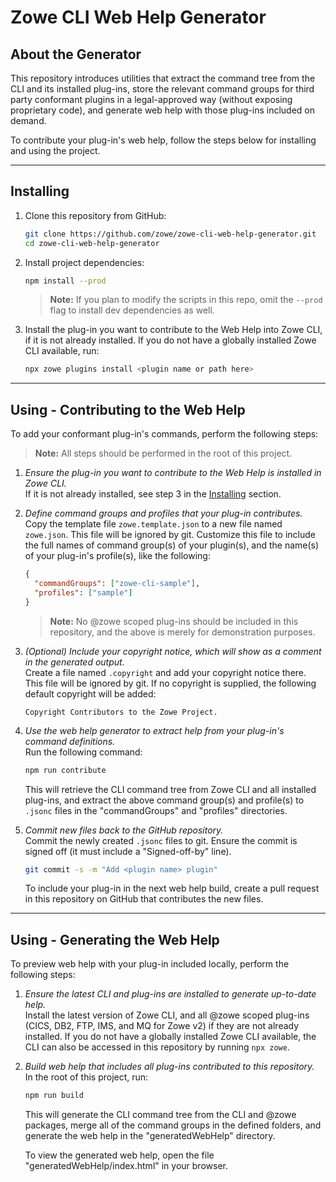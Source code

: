 # Zowe CLI Web Help Generator

## About the Generator

This repository introduces utilities that extract the command tree from the CLI and its installed plug-ins, store the relevant command groups for third party conformant plugins in a legal-approved way (without exposing proprietary code), and generate web help with those plug-ins included on demand.

To contribute your plug-in's web help, follow the steps below for installing and using the project.

---

## Installing

1. Clone this repository from GitHub:
    ```bash
    git clone https://github.com/zowe/zowe-cli-web-help-generator.git
    cd zowe-cli-web-help-generator
    ```

2. Install project dependencies:
    ```bash
    npm install --prod
    ```
    > **Note:** If you plan to modify the scripts in this repo, omit the `--prod` flag to install dev dependencies as well.

3. Install the plug-in you want to contribute to the Web Help into Zowe CLI, if it is not already installed. If you do not have a globally installed Zowe CLI available, run:
    ```bash
    npx zowe plugins install <plugin name or path here>
    ```

---

## Using - Contributing to the Web Help

To add your conformant plug-in's commands, perform the following steps:
> **Note:** All steps should be performed in the root of this project.

1. _Ensure the plug-in you want to contribute to the Web Help is installed in Zowe CLI._<br>
    If it is not already installed, see step 3 in the [Installing](#installing) section.

2. _Define command groups and profiles that your plug-in contributes._<br>
    Copy the template file `zowe.template.json` to a new file named `zowe.json`. This file will be ignored by git. Customize this file to include the full names of command group(s) of your plugin(s), and the name(s) of your plug-in's profile(s), like the following:
    ```json
    {
      "commandGroups": ["zowe-cli-sample"],
      "profiles": ["sample"]
    }
    ```
    > **Note:** No @zowe scoped plug-ins should be included in this repository, and the above is merely for demonstration purposes.

3. _(Optional) Include your copyright notice, which will show as a comment in the generated output._<br>
    Create a file named `.copyright` and add your copyright notice there. This file will be ignored by git. If no copyright is supplied, the following default copyright will be added:
    ```
    Copyright Contributors to the Zowe Project.
    ```

4. _Use the web help generator to extract help from your plug-in's command definitions._<br>
    Run the following command:
    ```bash
    npm run contribute
    ```
    This will retrieve the CLI command tree from Zowe CLI and all installed plug-ins, and extract the above command group(s) and profile(s) to `.jsonc` files in the "commandGroups" and "profiles" directories.

5. _Commit new files back to the GitHub repository._<br>
    Commit the newly created `.jsonc` files to git. Ensure the commit is signed off (it must include a "Signed-off-by" line).
    ```bash
    git commit -s -m "Add <plugin name> plugin"
    ```

    To include your plug-in in the next web help build, create a pull request in this repository on GitHub that contributes the new files.

---

## Using - Generating the Web Help

To preview web help with your plug-in included locally, perform the following steps:

1. _Ensure the latest CLI and plug-ins are installed to generate up-to-date help._<br>
    Install the latest version of Zowe CLI, and all @zowe scoped plug-ins (CICS, DB2, FTP, IMS, and MQ for Zowe v2) if they are not already installed. If you do not have a globally installed Zowe CLI available, the CLI can also be accessed in this repository by running `npx zowe`.

2. _Build web help that includes all plug-ins contributed to this repository._<br>
    In the root of this project, run:
    ```bash
    npm run build
    ```
    This will generate the CLI command tree from the CLI and @zowe packages, merge all of the command groups in the defined folders, and generate the web help in the "generatedWebHelp" directory.

    To view the generated web help, open the file "generatedWebHelp/index.html" in your browser.

